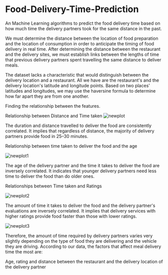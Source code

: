 # Food-Delivery-Time-Prediction

An Machine Learning algorithms to predict the food delivery time based on how much time the delivery partners took for the same distance in the past.

We must determine the distance between the location of food preparation and the location of consumption in order to anticipate the timing of food delivery in real time. After determining the distance between the restaurant and the delivery sites, we must establish links between the lengths of time that previous delivery partners spent travelling the same distance to deliver meals.

The dataset lacks a characteristic that would distinguish between the delivery location and a restaurant. All we have are the restaurant's and the delivery location's latitude and longitude points. Based on two places' latitudes and longitudes, we may use the haversine formula to determine how far apart they are from one another.

Finding the relationship between the features.

Relationship between Distance and Time taken
![newplot](https://user-images.githubusercontent.com/70560551/231452338-fc62af6c-34d6-48ac-8a73-2cbed9b146a8.png)

The duration and distance travelled to deliver the food are consistently correlated. It implies that regardless of distance, the majority of delivery partners provide food in 25–30 minutes.

Relationship between time taken to deliver the food and the age


![newplot1](https://user-images.githubusercontent.com/70560551/231453865-03144810-4482-4483-889d-f510d15f2d13.png)

The age of the delivery partner and the time it takes to deliver the food are inversely correlated. It indicates that younger delivery partners need less time to deliver the food than do older ones.

Relationships between Time taken and Ratings

![newplot2](https://user-images.githubusercontent.com/70560551/231454281-8b86470a-5685-41a3-bb10-6653fd0ef7a0.png)

The amount of time it takes to deliver the food and the delivery partner's evaluations are inversely correlated. It implies that delivery services with higher ratings provide food faster than those with lower ratings.

![newplot3](https://user-images.githubusercontent.com/70560551/231457033-58120ae5-badb-4936-9371-5560bf30cf96.png)

Therefore, the amount of time required by delivery partners varies very slightly depending on the type of food they are delivering and the vehicle they are driving.
According to our data, the factors that affect meal delivery time the most are:

Age, rating and distance between the restaurant and the delivery location of the delivery partner


